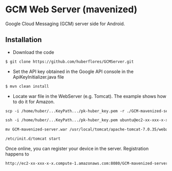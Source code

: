 GCM Web Server (mavenized) 
==========================

Google Cloud Messaging (GCM) server side for Android.


Installation
------------

- Download the code

```xml
$ git clone https://github.com/huberflores/GCMServer.git
````

- Set the API key obtained in the Google API console in the ApiKeyInitializer.java file

```xml
$ mvn clean install
````

- Locate war file in the WebServer (e.g. Tomcat). The example shows how to do it for Amazon.

```xml
scp -i /home/huber/...KeyPath.../pk-huber_key.pem -r ./GCM-mavenized-server.war ubuntu@ec2-xx-xxx-x-x.compute-1.amazonaws.com:/home/ubuntu/
````

```xml
ssh -i /home/huber/...KeyPath.../pk-huber_key.pem ubuntu@ec2-xx-xxx-x-x.compute-1.amazonaws.com
````

```xml
mv GCM-mavenized-server.war /usr/local/tomcat/apache-tomcat-7.0.35/webapps/
````

```xml
/etc/init.d/tomcat start
````

Once online, you can register your device in the server. Registration happens to

```xml
http://ec2-xx-xxx-x-x.compute-1.amazonaws.com:8080/GCM-mavenized-server
````



